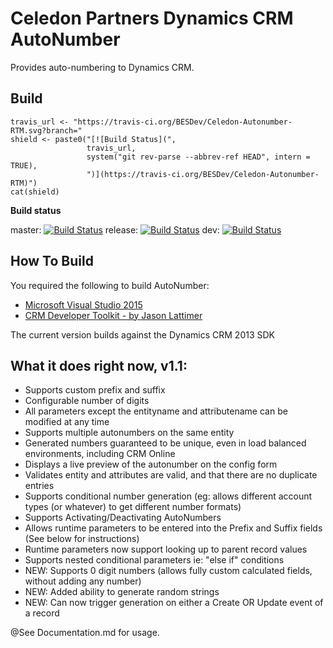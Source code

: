 # Celedon Partners Dynamics CRM AutoNumber
Provides auto-numbering to Dynamics CRM.

## Build
```{r, echo=FALSE, eval=TRUE, results="asis"}
travis_url <- "https://travis-ci.org/BESDev/Celedon-Autonumber-RTM.svg?branch="
shield <- paste0("[![Build Status](",
                 travis_url,
                 system("git rev-parse --abbrev-ref HEAD", intern = TRUE),
                 ")](https://travis-ci.org/BESDev/Celedon-Autonumber-RTM)")
cat(shield)
```
**Build status**

master: 
[![Build Status](https://travis-ci.org/Celedon-Autonumber-RTM/miniCRAN.svg?branch=master)](https://travis-ci.org/Celedon-Autonumber-RTM/miniCRAN)
release:
[![Build Status](https://travis-ci.org/Celedon-Autonumber-RTM/miniCRAN.svg?branch=release)](https://travis-ci.org/Celedon-Autonumber-RTM/miniCRAN)
dev: [![Build Status](https://travis-ci.org/Celedon-Autonumber-RTM/miniCRAN.svg?branch=dev)](https://travis-ci.org/Celedon-Autonumber-RTM/miniCRAN)

## How To Build
You required the following to build AutoNumber:

* [Microsoft Visual Studio 2015](https://www.visualstudio.com/vs/older-downloads/)
* [CRM Developer Toolkit - by Jason Lattimer](https://github.com/jlattimer/CRMDeveloperExtensions)

The current version builds against the Dynamics CRM 2013 SDK

## What it does right now, v1.1:
* Supports custom prefix and suffix
* Configurable number of digits
* All parameters except the entityname and attributename can be modified at any time
* Supports multiple autonumbers on the same entity
* Generated numbers guaranteed to be unique, even in load balanced environments, including CRM Online
* Displays a live preview of the autonumber on the config form
* Validates entity and attributes are valid, and that there are no duplicate entries
* Supports conditional number generation (eg: allows different account types (or whatever) to get different number formats)
* Supports Activating/Deactivating AutoNumbers
* Allows runtime parameters to be entered into the Prefix and Suffix fields (See below for instructions)
* Runtime parameters now support looking up to parent record values
* Supports nested conditional parameters ie: "else if" conditions
* NEW: Supports 0 digit numbers (allows fully custom calculated fields, without adding any number)
* NEW: Added ability to generate random strings
* NEW: Can now trigger generation on either a Create OR Update event of a record

@See Documentation.md for usage.
